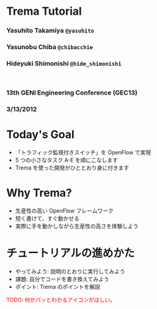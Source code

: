 <!SLIDE title-slide>
# Trema Tutorial ###############################################################

### Yasuhito Takamiya  `@yasuhito`
### Yasunobu Chiba  `@chibacchie`
### Hideyuki Shimonishi  `@hide_shimonishi`

<br />

### 13th GENI Engineering Conference (GEC13)
### 3/13/2012


<!SLIDE small incremental transition=fade>
# Today's Goal #################################################################

* 「トラフィック監視付きスイッチ」を OpenFlow で実現
* 5 つの小さなタスク A-E を順にこなします
* Trema を使った開発がひととおり身に付きます


<!SLIDE small incremental transition=fade>
# Why Trema? ###################################################################

* 生産性の高い OpenFlow フレームワーク
* 短く書けて、すぐ動かせる
* 実際に手を動かしながら生産性の高さを体験しよう


<!SLIDE small transition=fade>
# チュートリアルの進めかた #############################################################

* やってみよう: 説明のとおりに実行してみよう
* 課題: 自分でコードを書き換えてみよう
* ポイント: Trema のポイントを解説

<font color="red">TODO: 何かパッとわかるアイコンがほしい。</color>

